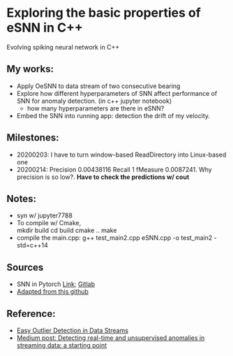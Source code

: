 # Exploring the basic properties of eSNN in C++
Evolving spiking neural network in C++

## My works:
* Apply OeSNN to data stream of two consecutive bearing
* Explore how different hyperparameters of SNN affect performance of SNN for anomaly detection. (in c++ jupyter notebook)
  * how many hyperparameters are there in eSNN?
* Embed the SNN into running app: detection the drift of my velocity.

## Milestones:
* 20200203: I have to turn window-based ReadDirectory into Linux-based one
* 20200214: Precision 0.00438116 Recall 1 fMeasure 0.0087241. Why precision is so low?. **Have to check the predictions w/ cout**
## Notes:
* syn w/ jupyter7788
* To compile w/ Cmake,
<br> mkdir build
cd build
cmake ..
make
* compile the main.cpp: g++ test_main2.cpp eSNN.cpp -o test_main2 -std=c++14

## Sources
* SNN in Pytorch [Link](https://medium.com/@martino.sorbaro/deep-learning-with-spiking-networks-optimising-energy-consumption-50588b4435fd); [Gitlab](https://gitlab.com/aiCTX/synoploss)
* [Adapted from this github](https://github.com/piotrMaciag32/eSNN-AD)

## Reference:
* [Easy Outlier Detection in Data Streams](https://towardsdatascience.com/easy-outlier-detection-in-data-streams-3089bfefe528)
* [Medium post: Detecting real-time and unsupervised anomalies in streaming data: a starting point](https://towardsdatascience.com/detecting-real-time-and-unsupervised-anomalies-in-streaming-data-a-starting-point-760a4bacbdf8)
